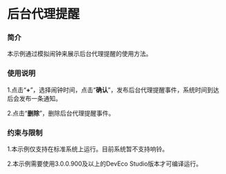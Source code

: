 # 后台代理提醒

### 简介

本示例通过模拟闹钟来展示后台代理提醒的使用方法。

### 使用说明

1.点击“**+**”，选择闹钟时间，点击“**确认**”，发布后台代理提醒事件，系统时间到达后会发布一条通知。

2.点击“**删除**”，删除后台代理提醒事件。

### 约束与限制

1.本示例仅支持在标准系统上运行。目前系统暂不支持响铃。

2.本示例需要使用3.0.0.900及以上的DevEco Studio版本才可编译运行。
